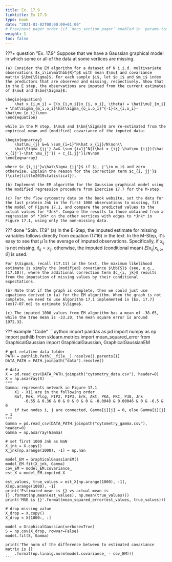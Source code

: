```yaml
---
title: Ex. 17.9
linktitle: Ex 17.9
type: book
date: "2021-01-02T00:00:00+01:00"
# Prev/next pager order (if `docs_section_pager` enabled in `params.toml`)
weight: 1
toc: false
---
```


???+ question "Ex. 17.9"
	Suppose that we have a Gaussian graphical model in which some or all of the data at some vertices are missing.
	
    (a) Consider the EM algorithm for a dataset of N i.i.d. multivariate observations $x_i\in\mathbb{R}^p$ with mean $\mu$ and covariance matrix $\bm{\Sigma}$. For each sample $i$, let $o_i$ and $m_i$ index the predictors that are observed and missing, respectively. Show that in the E step, the observations are imputed from the current estimates of $\mu$ and $\bm{\Sigma}$:
	
    \begin{equation}
		\hat x_{i,m_i} = E(x_{i,m_i}|x_{i, o_i}, \theta) = \hat{\mu}_{m_i} + \hat\Sigma_{m_i,o_i}\hat\Sigma_{o_i,o_i}^{-1}(x_{i,o_i}-\hat\mu_{o_i})\non
	\end{equation}
	
    while in the M step, $\mu$ and $\bm{\Sigma}$ are re-estimated from the empirical mean and (modified) covariance of the imputed data:
	
    \begin{eqnarray}
		\hat\mu_{j} &=& \sum_{i=1}^N\hat x_{ij}/N\non\\
		\hat\Sigma_{jj'} &=& \sum_{i=1}^N[(\hat x_{ij}-\hat\mu_{ij})(\hat x_{ij'}-\hat \mu_{j'}) + c_{i,jj'}]/N\non
	\end{eqnarray}
	
    where $c_{i,jj'}=\hat\Sigma_{jj'}$ if $j, j'\in m_i$ and zero otherwise. Explain the reason for the correction term $c_{i, jj'}$ (\cite{little2019statistical}).
	
    (b) Implement the EM algorithm for the Gaussian graphical model using the modified regression procedure from Exercise 17.7 for the M-step.
	
    (c) For the flow cytometry data on the book website, set the data for the last protein Jnk in the first 1000 observations to missing, fit the model of Figure 17.1, and compare the predicted values to the actual values for *Jnk*. Compare the results to those obtained from a regression of *Jnk* on the other vertices with edges to *Jnk* in Figure 17.1, using only the non-missing data.

??? done "Soln. 17.9"
	(a) In the E-Step, the imputed estimate for missing variables follows directly from equation (17.16) in the text. In the M-Step, it's easy to see that $\hat\mu$ is the average of imputed observations. Specifically, if $x_{ij}$ is not missing, $\hat x_{ij} = x_{ij}$, otherwise, the imputed (conditional mean) $E[x_{ij}|x_{i, o}, \theta]$ is used.
	 
	For $\Sigma$, recall (17.11) in the text, the maximum likelihood estimate is simply the (modified) covariance $\bb{S}$ (see, e.g., (17.10)), where the additional correction term $c_{i, jk}$ results from the imputation of missing values by their conditional expectations.

	(b) Note that if the graph is complete, then we could just use equations derived in (a) for the EM algorithm. When the graph is not complete, we need to use Algorithm 17.1 implemented in [Ex. 17.7](ex17-07.md) to estimate $\Sigma$. 

	(c) The imputed 1000 values from EM algorithm has a mean of -38.65, while the true mean is -33.20, the mean square error is around 1972.32. 

??? example "Code"
    ```python
    import pandas as pd
    import numpy as np
    import pathlib
    from sklearn.metrics import mean_squared_error
    from GraphicalGaussian import GraphicalGaussian, GraphicalGaussianEM

    # get relative data folder
    PATH = pathlib.Path(__file__).resolve().parents[1]
    DATA_PATH = PATH.joinpath("data").resolve()

    # data
    X = pd.read_csv(DATA_PATH.joinpath("cytometry_data.csv"), header=0)
    X = np.asarray(X)
    """
    Gamma: represents network in Figure 17.1
        X1 - X11 are in the following order
        Raf, Mek, Plcg, PIP2, PIP3, Erk, Akt, PKA, PKC, P38, Jnk
            -0.55 & 0.36 & 0 & 0 & 0 & 0 & -0.0048 & 0.00046 & 0 & -6.5 & 0
        if two nodes i, j are connected, Gamma[i][j] = 0, else Gamma[i][j] = 1 
    """
    Gamma = pd.read_csv(DATA_PATH.joinpath("cytometry_gamma.csv"), header=0)
    Gamma = np.asarray(Gamma)

    # set first 1000 Jnk as NaN
    X_jnk = X.copy()
    X_jnk[np.arange(1000), -1] = np.nan

    model_EM = GraphicalGaussianEM()
    model_EM.fit(X_jnk, Gamma)
    cov_EM = model_EM.covariance_
    est_X = model_EM.imputed_X

    est_values, true_values = est_X[np.arange(1000), -1], X[np.arange(1000), -1]
    print('Estimated mean is {} vs actual mean is {}'.format(np.mean(est_values), np.mean(true_values)))
    print('MSE is {}'.format(mean_squared_error(est_values, true_values)))

    # drop missing value
    X_drop = X.copy()
    X_drop = X[1000:, :]

    model = GraphicalGaussian(verbose=True)
    S = np.cov(X_drop, rowvar=False)
    model.fit(S, Gamma)

    print('The norm of the difference between to estimated covariance matrix is {}'
        .format(np.linalg.norm(model.covariance_ - cov_EM)))
    ```

